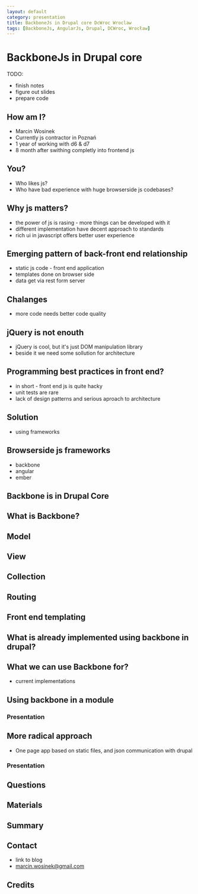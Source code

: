 ```yaml
---
layout: default
category: presentation
title: BackboneJs in Drupal core DcWroc Wroclaw
tags: [BackboneJs, AngularJs, Drupal, DCWroc, Wrocław]
---
```

# BackboneJs in Drupal core
TODO:

* finish notes
* figure out slides
* prepare code

## How am I?
* Marcin Wosinek
* Currently js contractor in Poznań
* 1 year of working with d6 & d7
* 8 month after swithing completly into frontend js

## You?
* Who likes js?
* Who have bad experience with huge browserside js codebases?

## Why js matters?
* the power of js is rasing - more things can be developed with it
* different implementation have decent approach to standards
* rich ui in javascript offers better user experience

## Emerging pattern of back-front end relationship
* static js code - front end application
* templates done on browser side
* data get via rest form server

## Chalanges
* more code needs better code quality

## jQuery is not enouth
* jQuery is cool, but it's just DOM manipulation library 
* beside it we need some sollution for architecture

## Programming best practices in front end?
* in short - front end js is quite hacky
* unit tests are rare
* lack of design patterns and serious aproach to architecture

## Solution
* using frameworks

## Browserside js frameworks
* backbone
* angular
* ember 

## Backbone is in Drupal Core

## What is Backbone?

## Model

## View

## Collection

## Routing

## Front end templating

## What is already implemented using backbone in drupal?

## What we can use Backbone for?
* current implementations

## Using backbone in a module

### Presentation

## More radical approach
* One page app based on static files, and json communication with drupal

### Presentation

## Questions

## Materials

## Summary

## Contact
* link to blog
* marcin.wosinek@gmail.com

## Credits
